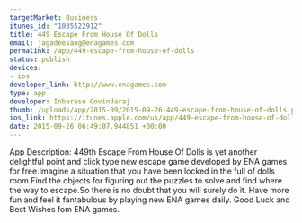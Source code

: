 ```yaml
--- 
targetMarket: Business
itunes_id: "1035522912"
title: 449 Escape From House Of Dolls
email: jagadeesang@enagames.com
permalink: /app/449-escape-from-house-of-dolls
status: publish
devices: 
- ios
developer_link: http://www.enagames.com
type: app
developer: Inbarasu Govindaraj
thumb: /uploads/app/2015-09/2015-09-26-449-escape-from-house-of-dolls.png
ios_link: https://itunes.apple.com/us/app/449-escape-from-house-of-dolls/id1035522912?mt=8
date: 2015-09-26 06:49:07.944851 +00:00
---
```


App Description:
      449th Escape From House Of Dolls is yet another delightful point and click type new escape game developed by ENA games for free.Imagine a situation that you have been locked in the full of dolls room.Find the objects for figuring out the puzzles to solve and find where the way to escape.So there is no doubt that you will surely do it. Have more fun and feel it fantabulous by playing new ENA games daily. Good Luck and Best Wishes fom ENA games.

